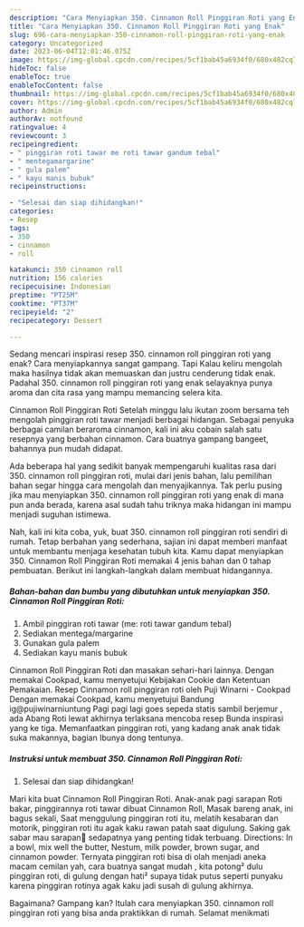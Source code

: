 ```yaml
---
description: "Cara Menyiapkan 350. Cinnamon Roll Pinggiran Roti yang Enak"
title: "Cara Menyiapkan 350. Cinnamon Roll Pinggiran Roti yang Enak"
slug: 696-cara-menyiapkan-350-cinnamon-roll-pinggiran-roti-yang-enak
category: Uncategorized
date: 2023-06-04T12:01:46.075Z
image: https://img-global.cpcdn.com/recipes/5cf1bab45a6934f0/680x482cq70/350-cinnamon-roll-pinggiran-roti-foto-resep-utama.jpg
hideToc: false
enableToc: true
enableTocContent: false
thumbnail: https://img-global.cpcdn.com/recipes/5cf1bab45a6934f0/680x482cq70/350-cinnamon-roll-pinggiran-roti-foto-resep-utama.jpg
cover: https://img-global.cpcdn.com/recipes/5cf1bab45a6934f0/680x482cq70/350-cinnamon-roll-pinggiran-roti-foto-resep-utama.jpg
author: Admin
authorAv: notfound
ratingvalue: 4
reviewcount: 3
recipeingredient:
- " pinggiran roti tawar me roti tawar gandum tebal"
- " mentegamargarine"
- " gula palem"
- " kayu manis bubuk"
recipeinstructions:

- "Selesai dan siap dihidangkan!"
categories:
- Resep
tags:
- 350
- cinnamon
- roll

katakunci: 350 cinnamon roll 
nutrition: 156 calories
recipecuisine: Indonesian
preptime: "PT25M"
cooktime: "PT37M"
recipeyield: "2"
recipecategory: Dessert

---
```



Sedang mencari inspirasi resep 350. cinnamon roll pinggiran roti yang enak? Cara menyiapkannya sangat gampang. Tapi Kalau keliru mengolah maka hasilnya tidak akan memuaskan dan justru cenderung tidak enak. Padahal 350. cinnamon roll pinggiran roti yang enak selayaknya punya aroma dan cita rasa yang mampu memancing selera kita.


Cinnamon Roll Pinggiran Roti Setelah minggu lalu ikutan zoom bersama teh mengolah pinggiran roti tawar menjadi berbagai hidangan. Sebagai penyuka berbagai camilan beraroma cinnamon, kali ini aku cobain salah satu resepnya yang berbahan cinnamon. Cara buatnya gampang bangeet, bahannya pun mudah didapat.

Ada beberapa hal yang sedikit banyak mempengaruhi kualitas rasa dari 350. cinnamon roll pinggiran roti, mulai dari jenis bahan, lalu pemilihan bahan segar hingga cara mengolah dan menyajikannya. Tak perlu pusing jika mau menyiapkan 350. cinnamon roll pinggiran roti yang enak di mana pun anda berada, karena asal sudah tahu triknya maka hidangan ini mampu menjadi suguhan istimewa.


Nah, kali ini kita coba, yuk, buat 350. cinnamon roll pinggiran roti sendiri di rumah. Tetap berbahan yang sederhana, sajian ini dapat memberi manfaat untuk membantu menjaga kesehatan tubuh kita. Kamu dapat menyiapkan 350. Cinnamon Roll Pinggiran Roti memakai 4 jenis bahan dan 0 tahap pembuatan. Berikut ini langkah-langkah dalam membuat hidangannya.

<!--inarticleads1-->

##### Bahan-bahan dan bumbu yang dibutuhkan untuk menyiapkan 350. Cinnamon Roll Pinggiran Roti:

1. Ambil  pinggiran roti tawar (me: roti tawar gandum tebal)
1. Sediakan  mentega/margarine
1. Gunakan  gula palem
1. Sediakan  kayu manis bubuk


Cinnamon Roll Pinggiran Roti dan masakan sehari-hari lainnya. Dengan memakai Cookpad, kamu menyetujui Kebijakan Cookie dan Ketentuan Pemakaian. Resep Cinnamon roll pinggiran roti oleh Puji Winarni - Cookpad Dengan memakai Cookpad, kamu menyetujui Bandung ig@pujiwinarniuntung Pagi pagi lagi goes sepeda statis sambil berjemur , ada Abang Roti lewat akhirnya terlaksana mencoba resep Bunda inspirasi yang ke tiga. Memanfaatkan pinggiran roti, yang kadang anak anak tidak suka makannya, bagian Ibunya dong tentunya. 

<!--inarticleads2-->

##### Instruksi untuk membuat 350. Cinnamon Roll Pinggiran Roti:


1. Selesai dan siap dihidangkan!

Mari kita buat Cinnamon Roll Pinggiran Roti. Anak-anak pagi sarapan Roti bakar, pinggirannya roti tawar dibuat Cinnamon Roll, Masak bareng anak, ini bagus sekali, Saat menggulung pinggiran roti itu, melatih kesabaran dan motorik, pinggiran roti itu agak kaku rawan patah saat digulung. Saking gak sabar mau sarapan🤭 sedapatnya yang penting tidak terbuang. Directions: In a bowl, mix well the butter, Nestum, milk powder, brown sugar, and cinnamon powder. Ternyata pinggiran roti bisa di olah menjadi aneka macam cemilan yah, cara buatnya sangat mudah , kita potong² dulu pinggiran roti, di gulung dengan hati² supaya tidak putus seperti punyaku karena pinggiran rotinya agak kaku jadi susah di gulung akhirnya. 

Bagaimana? Gampang kan? Itulah cara menyiapkan 350. cinnamon roll pinggiran roti yang bisa anda praktikkan di rumah. Selamat menikmati

